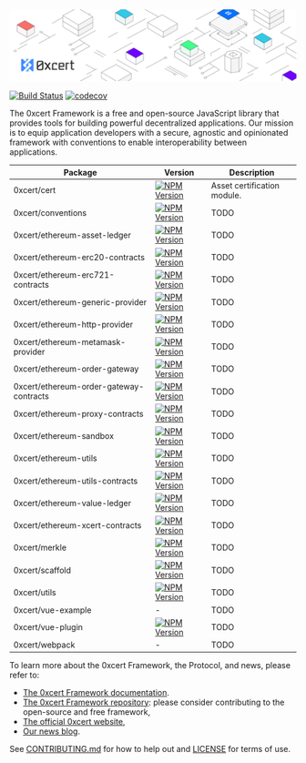 <img src="https://github.com/0xcert/framework/raw/master/assets/cover.png" />

[![Build Status](https://travis-ci.org/0xcert/framework.svg?branch=master)](https://travis-ci.org/0xcert/framework)&nbsp;[![codecov](https://codecov.io/gh/0xcert/framework/branch/master/graph/badge.svg)](https://codecov.io/gh/0xcert/framework)

The 0xcert Framework is a free and open-source JavaScript library that provides tools for building powerful decentralized applications. Our mission is to equip application developers with a secure, agnostic and opinionated framework with conventions to enable interoperability between applications.

| Package | Version | Description
|-|-|-
| 0xcert/cert | [![NPM Version](https://badge.fury.io/js/@0xcert%2Fcert.svg)](https://badge.fury.io/js/%400xcert%2Fcert) | Asset certification module.
| 0xcert/conventions | [![NPM Version](https://badge.fury.io/js/@0xcert%2Fconventions.svg)](https://badge.fury.io/js/%400xcert%2Fconventions) | TODO
| 0xcert/ethereum-asset-ledger | [![NPM Version](https://badge.fury.io/js/@0xcert%2Fethereum-asset-ledger.svg)](https://badge.fury.io/js/%400xcert%2Fethereum-asset-ledger) | TODO
| 0xcert/ethereum-erc20-contracts | [![NPM Version](https://badge.fury.io/js/@0xcert%2Fethereum-erc20-contracts.svg)](https://badge.fury.io/js/%400xcert%2Fethereum-erc20-contracts) | TODO
| 0xcert/ethereum-erc721-contracts | [![NPM Version](https://badge.fury.io/js/@0xcert%2Fethereum-erc721-contracts.svg)](https://badge.fury.io/js/%400xcert%2Fethereum-erc721-contracts) | TODO
| 0xcert/ethereum-generic-provider | [![NPM Version](https://badge.fury.io/js/@0xcert%2Fethereum-generic-provider.svg)](https://badge.fury.io/js/%400xcert%2Fethereum-generic-provider) | TODO
| 0xcert/ethereum-http-provider | [![NPM Version](https://badge.fury.io/js/@0xcert%2Fethereum-http-provider.svg)](https://badge.fury.io/js/%400xcert%2Fethereum-http-provider) | TODO
| 0xcert/ethereum-metamask-provider | [![NPM Version](https://badge.fury.io/js/@0xcert%2Fethereum-metamask-provider.svg)](https://badge.fury.io/js/%400xcert%2Fethereum-metamask-provider) | TODO
| 0xcert/ethereum-order-gateway | [![NPM Version](https://badge.fury.io/js/@0xcert%2Fethereum-order-gateway.svg)](https://badge.fury.io/js/%400xcert%2Fethereum-order-gateway) | TODO
| 0xcert/ethereum-order-gateway-contracts | [![NPM Version](https://badge.fury.io/js/@0xcert%2Fethereum-order-gateway-contracts.svg)](https://badge.fury.io/js/%400xcert%2Fethereum-order-gateway-contracts) | TODO
| 0xcert/ethereum-proxy-contracts | [![NPM Version](https://badge.fury.io/js/@0xcert%2Fethereum-proxy-contracts.svg)](https://badge.fury.io/js/%400xcert%2Fethereum-proxy-contracts) | TODO
| 0xcert/ethereum-sandbox | [![NPM Version](https://badge.fury.io/js/@0xcert%2Fethereum-sandbox.svg)](https://badge.fury.io/js/%400xcert%2Fethereum-sandbox) | TODO
| 0xcert/ethereum-utils | [![NPM Version](https://badge.fury.io/js/@0xcert%2Fethereum-utils.svg)](https://badge.fury.io/js/%400xcert%2Fethereum-utils) | TODO
| 0xcert/ethereum-utils-contracts | [![NPM Version](https://badge.fury.io/js/@0xcert%2Fethereum-utils-contracts.svg)](https://badge.fury.io/js/%400xcert%2Fethereum-utils-contracts) | TODO
| 0xcert/ethereum-value-ledger | [![NPM Version](https://badge.fury.io/js/@0xcert%2Fethereum-value-ledger.svg)](https://badge.fury.io/js/%400xcert%2Fethereum-value-ledger) | TODO
| 0xcert/ethereum-xcert-contracts | [![NPM Version](https://badge.fury.io/js/@0xcert%2Fethereum-xcert-contracts.svg)](https://badge.fury.io/js/%400xcert%2Fethereum-xcert-contracts) | TODO
| 0xcert/merkle | [![NPM Version](https://badge.fury.io/js/@0xcert%2Fmerkle.svg)](https://badge.fury.io/js/%400xcert%2Fmerkle) | TODO
| 0xcert/scaffold | [![NPM Version](https://badge.fury.io/js/@0xcert%2Fscaffold.svg)](https://badge.fury.io/js/%400xcert%2Fscaffold) | TODO
| 0xcert/utils | [![NPM Version](https://badge.fury.io/js/@0xcert%2Futils.svg)](https://badge.fury.io/js/%400xcert%2Futils) | TODO
| 0xcert/vue-example | - | TODO
| 0xcert/vue-plugin | [![NPM Version](https://badge.fury.io/js/@0xcert%2Fvue-plugin.svg)](https://badge.fury.io/js/%400xcert%2Fvue-plugin) | TODO
| 0xcert/webpack | - | TODO

To learn more about the 0xcert Framework, the Protocol, and news, please refer to:
* [The 0xcert Framework documentation](https://docs.0xcert.org/).
* [The 0xcert Framework repository](https://github.com/0xcert/framework/): please consider contributing to the open-source and free framework,
* [The official 0xcert website](https://0xcert.org/),
* [Our news blog](https://0xcert.org/news/).

See [CONTRIBUTING.md](https://github.com/0xcert/suite/blob/master/CONTRIBUTING.md) for how to help out and [LICENSE](https://github.com/0xcert/suite/blob/master/LICENCE) for terms of use.
